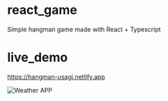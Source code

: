 # react_game
Simple hangman game made with React + Typescript 

# live_demo
https://hangman-usagi.netlify.app

![Weather APP](https://user-images.githubusercontent.com/99666752/229800344-c2c3b878-3be1-4b51-b260-7ba1267eee22.png)
